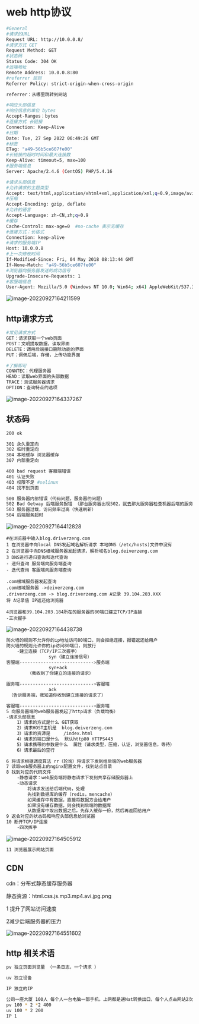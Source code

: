 # web http协议

```bash
#General
#请求的URL
Request URL: http://10.0.0.8/
#请求方式 GET
Request Method: GET
#状态码
Status Code: 304 OK
#远端地址
Remote Address: 10.0.0.8:80
#referrer 规则
Referrer Policy: strict-origin-when-cross-origin

referrer：从哪里跳转到网站

#响应头部信息
#响应信息的单位 bytes
Accept-Ranges：bytes
#连接方式 长链接
Connection: Keep-Alive
#日期
Date: Tue, 27 Sep 2022 06:49:26 GMT
#标签
ETag: "a49-56b5ce607fe00"
#长链接的超时时间和最大连接数
Keep-Alive: timeout=5, max=100
#服务端信息
Server: Apache/2.4.6 (CentOS) PHP/5.4.16

#请求头部信息
#允许请求的主题类型
Accept: text/html,application/xhtml+xml,application/xml;q=0.9,image/avif,image/webp,image/apng,*/*;q=0.8,application/signed-exchange;v=b3;q=0.9
#压缩
Accept-Encoding: gzip, deflate
#允许的语言
Accept-Language: zh-CN,zh;q=0.9
#缓存
Cache-Control: max-age=0  #no-cache 表示无缓存
#连接方式：长格式
Connection: keep-alive
#请求的服务端IP
Host: 10.0.0.8
#上一次修改时间
If-Modified-Since: Fri, 04 May 2018 08:13:44 GMT
If-None-Match: "a49-56b5ce607fe00"
#浏览器向服务器发送的成功信号
Upgrade-Insecure-Requests: 1
#客服端信息
User-Agent: Mozilla/5.0 (Windows NT 10.0; Win64; x64) AppleWebKit/537.36 (KHTML, like Gecko) Chrome/105.0.0.0 Safari/537.36
```

![image-20220927164211599](C:\Users\Ma\AppData\Roaming\Typora\typora-user-images\image-20220927164211599.png)



## http请求方式

```bash
#常见请求方式
GET：请求获取一个web页面
POST：文明提取数据，读取界面
DELETE：调用后端接口删除功能的界面
PUT：调佣后端，存储，上传功能界面

#了解即可
CONNTEC：代理服务器
HEAD：读取web界面的头部数据
TRACE：测试服务器请求
OPTION：查询特点的选项
```

![image-20220927164337267](C:\Users\Ma\AppData\Roaming\Typora\typora-user-images\image-20220927164337267.png)



## 状态码

```bash
200 ok

301 永久重定向
302 临时重定向
304 本地缓存 浏览器缓存
307 内部重定向

400 bad request 客服端错误
401 认证失败
403 权限不足 #selinux
404 找不到页面

500 服务器内部错误（代码问题，服务器的问题）
502 Bad Getway 后端服务报错 （那台服务器出现502，就去那太服务器检查机器后端的服务）
503 服务器过载，访问频率过高（快速刷新）
504 后端服务超时
```

![image-20220927164412828](C:\Users\Ma\AppData\Roaming\Typora\typora-user-images\image-20220927164412828.png)

```bahs
#在浏览器中输入blog.driverzeng.com
1 在浏览器中向local DNS发起域名解析请求 本地DNS（/etc/hosts)文件中没有
2 在浏览器中向DNS根域服务器发起请求，解析域名blog.deiverzeng.com
3 DNS进行递归查询和迭代查询
- 递归查询 服务端向服务端查询
- 迭代查询 客服端向服务端查询

.com根域服务器发起查询
.com根域服务器 ->deiverzeng.com
.driverzeng.com -> blog.driverzeng.com A记录 39.104.203.XXX
将 A记录值 IP返还给浏览器

4浏览器和39.104.203.184所在的服务器的80端口建立TCP/IP连接
-三次握手
```

![image-20220927164438738](C:\Users\Ma\AppData\Roaming\Typora\typora-user-images\image-20220927164438738.png)

```bash
防火墙的规则不允许你的ip地址访问80端口，则会拒绝连接，报错返还给用户
防火墙的规则允许你的ip访问80端口，则放行
	-建立连接（TCP/IP三次握手）
				syn（建立连接信号）
客服端---------------------------->服务端
				syn+ack
		（我收到了你建立的连接的请求）

服务端---------------------------->客服端
				ack
 （告诉服务端，我知道你收到建立连接的请求了）

客服端---------------------------->服务端
5 向服务器端的web服务器发起了http请求（负载均衡）
-请求头部信息
	1）请求的方式是什么 GET获取
	2）请求HOST主机是  blog.deiverzeng.com
	3）请求的资源是     /index.html
	4）请求的端口是什么  默认http80 HTTPS443
	5）请求携带的参数是什么  属性（请求类型，压缩，认证，浏览器信息，等待）
	6）请求最后的空行
	
6 将请求根据调度算法 rr（轮询）将请求下发到给后端的web服务器
7 读取web服务器上的nginx配置文件，找到站点目录
8 找到对应的代码文件
	-静态请求：web服务端将静态请求下发到共享存储服务器上
	-动态请求
		将请求发送给后端代码，处理
		先找到数据库的缓存（redis，mencache）
		如果缓存中有数据，直接将数据方会给用户
		如果没有缓存数据，则会找到后端的数据库
		从数据库中取出数据之后，先存入缓存一份，然后再返回给用户
9 返会对应的状态码和响应头部信息给浏览器
10 断开TCP/IP连接
	-四次挥手
```

![image-20220927164505912](C:\Users\Ma\AppData\Roaming\Typora\typora-user-images\image-20220927164505912.png)

```bash
11 浏览器展示网站页面
```

## CDN 

cdn：分布式静态缓存服务器

静态资源：html.css.js.mp3.mp4.avi.jpg.png

1 提升了网站访问速度

2减少后端服务器的压力



![image-20220927164551602](C:\Users\Ma\AppData\Roaming\Typora\typora-user-images\image-20220927164551602.png)



## http 相关术语

```bash
pv 独立页面浏览量 （一条日志，一个请求 ）

uv 独立设备

IP 独立的IP

公司一座大厦 100人 每个人一台电脑一部手机，上网都是通Nat转换出口，每个人点击网站2次
pv 100 * 2 *2 400
uv 100 * 2 200
IP 1
```
